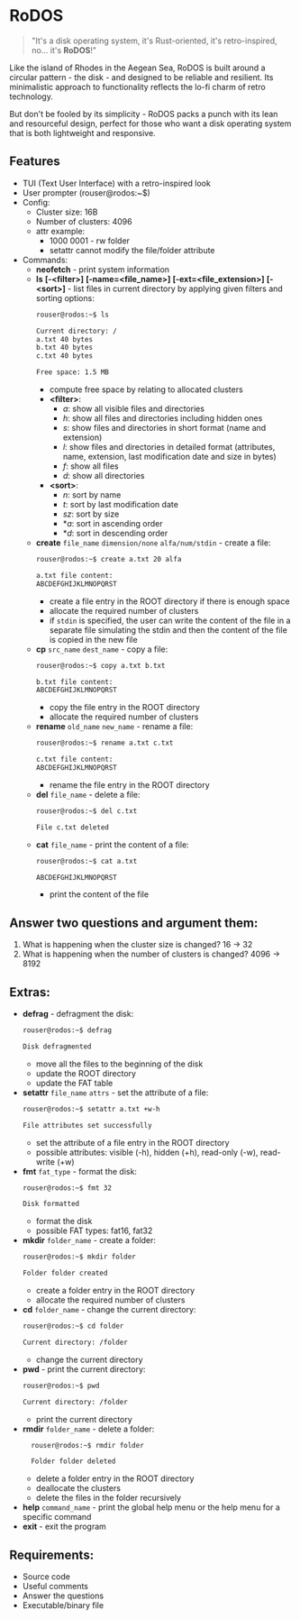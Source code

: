 # RoDOS

> "It's a disk operating system, it's Rust-oriented, it's retro-inspired, no... it's **RoDOS**!"

Like the island of Rhodes in the Aegean Sea, RoDOS is built around a circular pattern - the disk - and designed to be reliable and resilient. 
Its minimalistic approach to functionality reflects the lo-fi charm of retro technology. 

But don't be fooled by its simplicity - RoDOS packs a punch with its lean and resourceful design, perfect for those who want a disk operating system that is both lightweight and responsive.

## Features
- TUI (Text User Interface) with a retro-inspired look
- User prompter (rouser@rodos:~$)
- Config:
  - Cluster size: 16B
  - Number of clusters: 4096
  - attr example:
    - 1000 0001 - rw folder
    - setattr cannot modify the file/folder attribute
- Commands:
  - **neofetch** - print system information
  - **ls** **[-\<filter>]** **[-name=<file_name>]** **[-ext=<file_extension>]** **[-\<sort>]** - list files in current directory by applying given filters and sorting options:
    ```bash
    rouser@rodos:~$ ls
    
    Current directory: /
    a.txt 40 bytes
    b.txt 40 bytes
    c.txt 40 bytes
    
    Free space: 1.5 MB 
    ```
    - compute free space by relating to allocated clusters
    - **\<filter>**:
      - *a*: show all visible files and directories
      - *h*: show all files and directories including hidden ones
      - *s*: show files and directories in short format (name and extension)
      - *l*: show files and directories in detailed format (attributes, name, extension, last modification date and size in bytes)
      - *f*: show all files
      - *d*: show all directories
    - **\<sort>**:
      - *n*: sort by name
      - *t*: sort by last modification date
      - *sz*: sort by size
      - **a*: sort in ascending order
      - **d*: sort in descending order
  - **create** `file_name` `dimension/none` `alfa/num/stdin` - create a file:
    ```bash
    rouser@rodos:~$ create a.txt 20 alfa
    
    a.txt file content:
    ABCDEFGHIJKLMNOPQRST
    ```
    - create a file entry in the ROOT directory if there is enough space
    - allocate the required number of clusters
    - if `stdin` is specified, the user can write the content of the file in a separate file simulating the stdin
    and then the content of the file is copied in the new file
  - **cp** `src_name` `dest_name` - copy a file:
    ```bash
    rouser@rodos:~$ copy a.txt b.txt
    
    b.txt file content:
    ABCDEFGHIJKLMNOPQRST
    ```
    - copy the file entry in the ROOT directory
    - allocate the required number of clusters
  - **rename** `old_name` `new_name` - rename a file:
    ```bash
    rouser@rodos:~$ rename a.txt c.txt
    
    c.txt file content:
    ABCDEFGHIJKLMNOPQRST
    ```
    - rename the file entry in the ROOT directory
  - **del** `file_name` - delete a file:
    ```bash
    rouser@rodos:~$ del c.txt
  
    File c.txt deleted
    ```
  - **cat** `file_name` - print the content of a file:
    ```bash
    rouser@rodos:~$ cat a.txt
    
    ABCDEFGHIJKLMNOPQRST
    ```
    - print the content of the file
    
## Answer two questions and argument them:
1. What is happening when the cluster size is changed? 16 -> 32
2. What is happening when the number of clusters is changed? 4096 -> 8192

## Extras:
- **defrag** - defragment the disk:
  ```bash
  rouser@rodos:~$ defrag
  
  Disk defragmented
  ```
  - move all the files to the beginning of the disk
  - update the ROOT directory
  - update the FAT table
- **setattr** `file_name` `attrs` - set the attribute of a file:
  ```bash
  rouser@rodos:~$ setattr a.txt +w-h
  
  File attributes set successfully
  ```
  - set the attribute of a file entry in the ROOT directory
  - possible attributes: visible (-h), hidden (+h), read-only (-w), read-write (+w)
- **fmt** `fat_type` - format the disk:
  ```bash
  rouser@rodos:~$ fmt 32
  
  Disk formatted
  ```
  - format the disk
  - possible FAT types: fat16, fat32
- **mkdir** `folder_name` - create a folder:
  ```bash
  rouser@rodos:~$ mkdir folder
  
  Folder folder created
  ```
  - create a folder entry in the ROOT directory
  - allocate the required number of clusters
- **cd** `folder_name` - change the current directory:
  ```bash
  rouser@rodos:~$ cd folder
  
  Current directory: /folder
  ```
  - change the current directory
- **pwd** - print the current directory:
  ```bash
  rouser@rodos:~$ pwd
  
  Current directory: /folder
  ```
  - print the current directory
- **rmdir** `folder_name` - delete a folder:
  ```bash
    rouser@rodos:~$ rmdir folder
  
    Folder folder deleted
    ```
    - delete a folder entry in the ROOT directory
    - deallocate the clusters
    - delete the files in the folder recursively
- **help** `command_name` - print the global help menu or the help menu for a specific command
- **exit** - exit the program


## Requirements:
- Source code
- Useful comments
- Answer the questions
- Executable/binary file